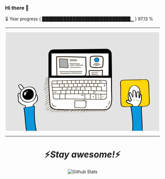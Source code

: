 ### Hi there 👋

⏳ Year progress { █████████████████████████████▁ } 97.13 %

---

<p align="center">
<img src="https://github.com/aadarshjr123/aadarshjr123/blob/main/dev.gif" />
</p>

---

<h1 align='center'>⚡️<i>Stay awesome!</i>⚡️</h1>


<p align="center">
        <img src="https://raw.githubusercontent.com/mayhemantt/mayhemantt/Update/svg/Bottom.svg" alt="Github Stats" />
</p>
